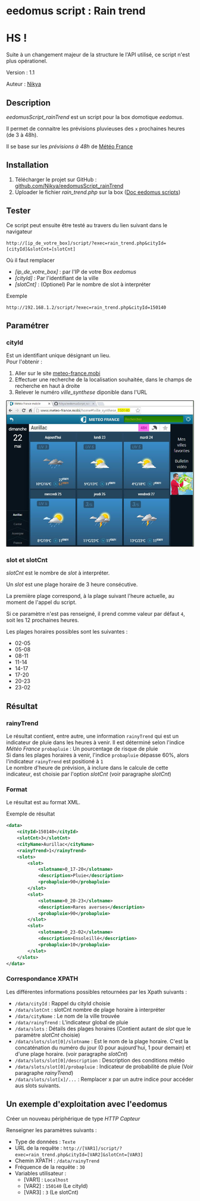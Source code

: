 # eedomus script : Rain trend

# HS !
Suite à un changement majeur de la structure le l'API utilisé, ce script n'est plus opérationel.

Version : 1.1

Auteur : [Nikya](https://github.com/Nikya)


## Description
*eedomusScript_rainTrend* est un script pour la box domotique *eedomus*.

Il permet de connaitre les prévisions pluvieuses des `x` prochaines heures (de 3 à 48h).

Il se base sur les *prévisions à 48h* de [Météo France](http://www.meteo-france.mobi/home#!france)

## Installation
1. Télécharger le projet sur GitHub : [github.com/Nikya/eedomusScript_rainTrend](https://github.com/Nikya/eedomusScript_rainTrend/archive/master.zip)
1. Uploader le fichier *rain_trend.php* sur la box ([Doc eedomus scripts](http://doc.eedomus.com/view/Scripts#Script_HTTP_sur_la_box_eedomus))

## Tester
Ce script peut ensuite être testé au travers du lien suivant dans le navigateur

	http://[ip_de_votre_box]/script/?exec=rain_trend.php&cityId=[cityId]&slotCnt=[slotCnt]

Où il faut remplacer
- *[ip_de_votre_box]* : par l'IP de votre Box *eedomus*
- *[cityId]* : Par l'identifiant de la ville
- *[slotCnt]* : (Optionel) Par le nombre de slot à interpréter

Exemple

	http://192.168.1.2/script/?exec=rain_trend.php&cityId=150140

## Paramétrer

### cityId
Est un identifiant unique désignant un lieu.  
Pour l'obtenir :

1. Aller sur le site [meteo-france.mobi](http://www.meteo-france.mobi/home#!france)
1. Effectuer une recherche de la localisation souhaitée, dans le champs de recherche en haut à droite
1. Relever le numéro *ville_synthese* diponible dans l'URL

![meteo-france.mobi](meteo-france.mobi.jpg "Site mobile de Météo France")

### slot et slotCnt

*slotCnt* est le nombre de *slot* à interpréter.

Un *slot* est une plage horaire de 3 heure consécutive.

La première plage correspond, à la plage suivant l'heure actuelle, au moment de l'appel du script.

Si ce paramètre n'est pas renseigné, il prend comme valeur par défaut `4`, soit les 12 prochaines heures.

Les plages horaires possibles sont les suivantes :
- 02-05
- 05-08
- 08-11
- 11-14
- 14-17
- 17-20
- 20-23
- 23-02

## Résultat

### rainyTrend
Le résultat contient, entre autre, une information `rainyTrend` qui est un indicateur de pluie dans les heures à venir.
Il est déterminé selon l'indice *Météo France* `probapluie` : Un pourcentage de risque de pluie  
Si dans les plages horaires à venir, l'indice `probapluie` dépasse 60%, alors l'indicateur `rainyTrend` est positioné à `1`  
Le nombre d'heure de prévision, à inclure dans le calcule de cette indicateur, est choisie par l'option *slotCnt* (voir paragraphe *slotCnt*)

### Format
Le résultat est au format XML.

Exemple de résultat
```xml
<data>
	<cityId>150140</cityId>
	<slotCnt>3</slotCnt>
	<cityName>Aurillac</cityName>
	<rainyTrend>1</rainyTrend>
	<slots>
		<slot>
			<slotname>0_17-20</slotname>
			<description>Pluie</description>
			<probapluie>90</probapluie>
		</slot>
		<slot>
			<slotname>0_20-23</slotname>
			<description>Rares averses</description>
			<probapluie>90</probapluie>
		</slot>
		<slot>
			<slotname>0_23-02</slotname>
			<description>Ensoleillé</description>
			<probapluie>10</probapluie>
		</slot>
	</slots>
</data>
```

### Correspondance XPATH

Les différentes informations possibles retournées par les Xpath suivants :

- `/data/cityId` : Rappel du cityId choisie
- `/data/slotCnt` : slotCnt nombre de plage horaire à interpréter
- `/data/cityName` : Le nom de la ville trouvée
- `/data/rainyTrend` : L'indicateur global de pluie
- `/data/slots` : Détails des plages horaires (Contient autant de *slot* que le paramètre *slotCnt* choisie)
- `/data/slots/slot[0]/slotname` : Est le nom de la plage horaire. C'est la concaténation du numéro du jour (0 pour aujourd'hui, 1 pour demain) et d'une plage horaire. (voir paragraphe *slotCnt*)
- `/data/slots/slot[0]/description` : Description des conditions météo
- `/data/slots/slot[0]/probapluie` : Indicateur de probabilité de pluie (Voir paragraphe *rainyTrend*)
- `/data/slots/slot[x]/...` : Remplacer x par un autre indice pour accéder aus slots suivants.

## Un exemple d'exploitation avec l'eedomus

Créer un nouveau périphérique de type *HTTP Capteur*

Renseigner les paramètres suivants :

- Type de données : `Texte`
- URL de la requête : `http://[VAR1]/script/?exec=rain_trend.php&cityId=[VAR2]&slotCnt=[VAR3]`
- Chemin XPATH : `/data/rainyTrend`
- Fréquence de la requête : `30`
- Variables utilisateur :
	- [VAR1] : `Localhost`
	- [VAR2] : `150140` (Le cityId)
	- [VAR3] : `3` (Le slotCnt)
